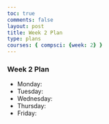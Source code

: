 ```yaml
---
toc: true
comments: false
layout: post
title: Week 2 Plan
type: plans
courses: { compsci: {week: 2} }
---
```


### Week 2 Plan
- Monday:
- Tuesday:
- Wednesday:
- Thursday:
- Friday: